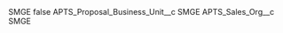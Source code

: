 <?xml version="1.0" encoding="UTF-8"?>
<CustomMetadata xmlns="http://soap.sforce.com/2006/04/metadata" xmlns:xsi="http://www.w3.org/2001/XMLSchema-instance" xmlns:xsd="http://www.w3.org/2001/XMLSchema">
    <label>SMGE</label>
    <protected>false</protected>
    <values>
        <field>APTS_Proposal_Business_Unit__c</field>
        <value xsi:type="xsd:string">SMGE</value>
    </values>
    <values>
        <field>APTS_Sales_Org__c</field>
        <value xsi:type="xsd:string">SMGE</value>
    </values>
</CustomMetadata>
